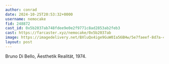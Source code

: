 ```yaml
---
author: conrad
date: 2024-10-25T20:53:32+0000
username: nemocake
fid: 248872
cast_id: 0x5b2037ab748fdee9e0e2f9771c8ad2853ab2feb3
cast: https://farcaster.xyz/nemocake/0x5b2037ab
image: https://imagedelivery.net/BXluQx4ige9GuW0Ia56BHw/5e7faeef-8d7a-4f39-343c-6f7f53470300/original
layout: post
---
```


Bruno Di Bello, Äesthetik Realität, 1974.

<img src='https://imagedelivery.net/BXluQx4ige9GuW0Ia56BHw/5e7faeef-8d7a-4f39-343c-6f7f53470300/original' alt='' referrerpolicy='no-referrer'/>
